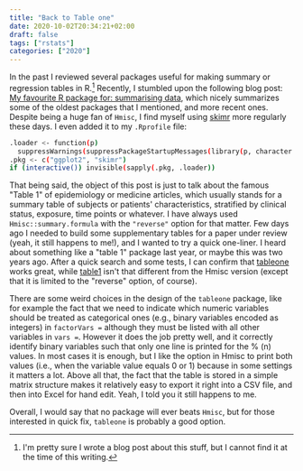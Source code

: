 ```yaml
---
title: "Back to Table one"
date: 2020-10-02T20:34:21+02:00
draft: false
tags: ["rstats"]
categories: ["2020"]
---
```


In the past I reviewed several packages useful for making summary or regression tables in R.[^1] Recently, I stumbled upon the following blog post: [My favourite R package for: summarising data](https://dabblingwithdata.wordpress.com/2018/01/02/my-favourite-r-package-for-summarising-data/), which nicely summarizes some of the oldest packages that I mentioned, and more recent ones. Despite being a huge fan of `Hmisc`, I find myself using [skimr](https://ropensci.org/blog/2017/07/11/skimr/) more regularly these days. I even added it to my `.Rprofile` file:

```bash
.loader <- function(p)
  suppressWarnings(suppressPackageStartupMessages(library(p, character.only = TRUE)))
.pkg <- c("ggplot2", "skimr")
if (interactive()) invisible(sapply(.pkg, .loader))
```

That being said, the object of this post is just to talk about the famous "Table 1" of epidemiology or medicine articles, which usually stands for a summary table of subjects or patients' characteristics, stratified by clinical status, exposure, time points or whatever. I have always used `Hmisc::summary.formula` with the `"reverse"` option for that matter. Few days ago I needed to build some supplementary tables for a paper under review (yeah, it still happens to me!), and I wanted to try a quick one-liner. I heard about something like a "table 1" package last year, or maybe this was two years ago. After a quick search and some tests, I can confirm that [tableone](https://cran.r-project.org/web/packages/tableone/index.html) works great, while [table1](https://cran.r-project.org/web/packages/table1/index.html) isn't that different from the Hmisc version (except that it is limited to the "reverse" option, of course).

There are some weird choices in the design of the `tableone` package, like for example the fact that we need to indicate which numeric variables should be treated as categorical ones (e.g., binary variables encoded as integers) in `factorVars =` although they must be listed with all other variables in `vars =`. However it does the job pretty well, and it correctly identify binary variables such that only one line is printed for the % (n) values. In most cases it is enough, but I like the option in Hmisc to print both values (i.e., when the variable value equals 0 or 1) because in some settings it matters a lot. Above all that, the fact that the table is stored in a simple matrix structure makes it relatively easy to export it right into a CSV file, and then into Excel for hand edit. Yeah, I told you it still happens to me.

Overall, I would say that no package will ever beats `Hmisc`, but for those interested in quick fix, `tableone` is probably a good option.

[^1]: I'm pretty sure I wrote a blog post about this stuff, but I cannot find it at the time of this writing.

